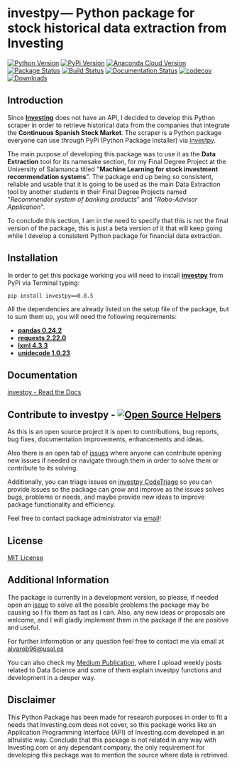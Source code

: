 # investpy — Python package for stock historical data extraction from Investing

[![Python Version](https://img.shields.io/pypi/pyversions/investpy.svg)](https://pypi.org/project/investpy/)
[![PyPi Version](https://img.shields.io/pypi/v/investpy.svg)](https://pypi.org/project/investpy/)
[![Anaconda Cloud Version](https://anaconda.org/alvarob96/investpy/badges/version.svg)](https://pypi.org/project/investpy/)
[![Package Status](https://img.shields.io/pypi/status/investpy.svg)](https://pypi.org/project/investpy/)
[![Build Status](https://travis-ci.org/alvarob96/investpy.svg?branch=master)](https://pypi.org/project/investpy/)
[![Documentation Status](https://readthedocs.org/projects/investpy/badge/?version=latest)](https://investpy.readthedocs.io/en/latest/?badge=latest)
[![codecov](https://codecov.io/gh/alvarob96/investpy/branch/master/graph/badge.svg)](https://codecov.io/gh/alvarob96/investpy)
[![Downloads](https://img.shields.io/pypi/dm/investpy.svg?style=flat)](https://pypi.python.org/pypi/investpy)

## Introduction

Since [**Investing**](https://es.investing.com/) does not have an API, I decided to develop this Python scraper in order to retrieve historical data from the companies that integrate the **Continuous Spanish Stock Market**. The scraper is a Python package everyone can use through PyPi (Python Package Installer) via [investpy](https://pypi.org/project/investpy/).

The main purpose of developing this package was to use it as the **Data Extraction** tool for its namesake section, for my Final Degree Project at the University of Salamanca titled "**Machine Learning for stock investment recommendation systems**". The package end up being so consistent, reliable and usable that it is going to be used as the main Data Extraction tool by another students in their Final Degree Projects named "*Recommender system of banking products*" and "*Robo-Advisor Application*".

To conclude this section, I am in the need to specify that this is not the final version of the package, this is just a beta version of it that will keep going while I develop a consistent Python package for financial data extraction.

## Installation

In order to get this package working you will need to install [**investpy**](https://pypi.org/project/investpy/) from PyPi via Terminal typing:

``pip install investpy==0.8.5``

All the dependencies are already listed on the setup file of the package, but to sum them up, you will need the following requirements:

* [**pandas 0.24.2**](https://pypi.org/project/pandas/)
* [**requests 2.22.0**](https://pypi.org/project/requests/)
* [**lxml 4.3.3**](https://pypi.org/project/lxml/)
* [**unidecode 1.0.23**](https://pypi.org/project/unidecode/)

## Documentation

[investpy - Read the Docs](https://investpy.readthedocs.io/en/latest/)

## Contribute to investpy - [![Open Source Helpers](https://www.codetriage.com/alvarob96/investpy/badges/users.svg)](https://www.codetriage.com/alvarob96/investpy)

As this is an open source project it is open to contributions, bug reports, bug fixes, documentation improvements, enhancements and ideas.

Also there is an open tab of [issues](https://github.com/alvarob96/investpy/issues) where anyone can contribute opening new issues if needed or navigate through them in order to solve them or contribute to its solving.

Additionally, you can triage issues on [investpy CodeTriage](https://www.codetriage.com/alvarob96/investpy) so you can provide issues so the package can grow and improve as the issues solves bugs, problems or needs, and maybe provide new ideas to improve package functionality and efficiency.

Feel free to contact package administrator via [email](alvarob96@usal.es)!

## License

[MIT License](https://github.com/alvarob96/investpy/blob/master/LICENSE)

## Additional Information

The package is currently in a development version, so please, if needed open an [issue](https://github.com/alvarob96/investpy/issues) to solve all the possible problems the package may be causing
so I fix them as fast as I can. Also, any new ideas or proposals are welcome, and I will gladly implement them in the package if the are positive and useful.

For further information or any question feel free to contact me via email at alvarob96@usal.es

You can also check my [Medium Publication](https://medium.com/research-studies-by-alvaro-bartolome/investpy-a-python-library-for-historical-data-extraction-from-the-spanish-stock-market-ad4d564dbfc5), where I upload weekly posts related to Data Science and some of them explain investpy functions and development in a deeper way.

## Disclaimer

This Python Package has been made for research purposes in order to fit a needs that Investing.com does not cover, so this package works like an Application Programming Interface (API) of Investing.com developed in an altruistic way. Conclude that this package is not related in any way with Investing.com or any dependant company, the only requirement for developing this package was to mention the source where data is retrieved.